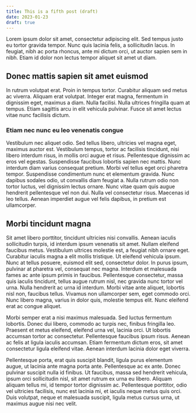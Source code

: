 ```yaml
---
title: This is a fifth post (draft)
date: 2023-01-23
draft: true
---
```


Lorem ipsum dolor sit amet, consectetur adipiscing elit. Sed tempus justo eu tortor gravida tempor. Nunc quis lacinia felis, a sollicitudin lacus. In feugiat, nibh ac porta rhoncus, ante mi dictum orci, ut auctor sapien sem in nibh. Etiam id dolor non lectus tempor aliquet sit amet ut diam.

<!-- excerpt -->

## Donec mattis sapien sit amet euismod

In rutrum volutpat erat. Proin in tempus tortor. Curabitur aliquam sed metus ac viverra. Aliquam erat volutpat. Integer erat magna, fermentum in dignissim eget, maximus a diam. Nulla facilisi. Nulla ultrices fringilla quam at tempus. Etiam sagittis arcu in elit vehicula pulvinar. Fusce sit amet lectus vitae nunc facilisis dictum.

### Etiam nec nunc eu leo venenatis congue

Vestibulum nec aliquet odio. Sed tellus libero, ultricies vel magna eget, maximus auctor est. Vestibulum tempus, tortor ac facilisis tincidunt, nisi libero interdum risus, in mollis orci augue et risus. Pellentesque dignissim ac eros vel egestas. Suspendisse faucibus lobortis sapien nec mattis. Nunc interdum diam varius consequat pretium. Morbi vel tellus eget orci pharetra tempor. Suspendisse condimentum nunc et elementum gravida. Nunc dapibus sodales odio, ut convallis diam feugiat a. Nulla rutrum odio non tortor luctus, vel dignissim lectus ornare. Nunc vitae quam quis augue hendrerit pellentesque vel non dui. Nulla vel consectetur risus. Maecenas id leo tellus. Aenean imperdiet augue vel felis dapibus, in pretium est ullamcorper.

## Morbi tincidunt magna

Sit amet libero porttitor, tincidunt ultricies nisi convallis. Aenean iaculis sollicitudin turpis, id interdum ipsum venenatis sit amet. Nullam eleifend faucibus metus. Vestibulum ultrices molestie est, a feugiat nibh ornare eget. Curabitur iaculis magna a elit mollis tristique. Ut eleifend vehicula ipsum. Nunc at tellus posuere, euismod elit sed, consectetur dolor. In purus ipsum, pulvinar at pharetra vel, consequat nec magna. Interdum et malesuada fames ac ante ipsum primis in faucibus. Pellentesque consectetur, massa quis iaculis tincidunt, tellus augue rutrum nisl, nec gravida nunc tortor vel urna. Nulla hendrerit ac urna id interdum. Morbi vitae ante aliquet, lobortis nisl non, faucibus tellus. Vivamus non ullamcorper sem, eget commodo orci. Nunc libero magna, varius in dolor quis, molestie tempus elit. Nunc eleifend erat ac congue aliquet.

Morbi semper erat a nisi maximus malesuada. Sed luctus fermentum lobortis. Donec dui libero, commodo ac turpis nec, finibus fringilla leo. Praesent et metus eleifend, eleifend urna vel, lacinia orci. Ut lobortis accumsan tortor ac consectetur. Pellentesque faucibus ipsum risus. Aenean ac felis at ligula iaculis accumsan. Etiam fermentum dictum eros, sit amet consectetur ligula eleifend vitae. Aenean interdum lacinia dolor eget viverra.

Pellentesque porta, erat quis suscipit blandit, ligula purus elementum augue, ut lacinia ante magna porta ante. Pellentesque ac ex ante. Donec pulvinar suscipit nulla id finibus. Ut faucibus, massa sed hendrerit vehicula, ipsum orci sollicitudin nisl, sit amet rutrum ex urna eu libero. Aliquam aliquam tellus mi, id tempor tortor dignissim ac. Pellentesque porttitor, odio vel ultricies facilisis, nunc est lacinia mi, et iaculis neque metus quis orci. Duis volutpat, neque et malesuada suscipit, ligula metus cursus urna, ut maximus augue nisi nec velit.
